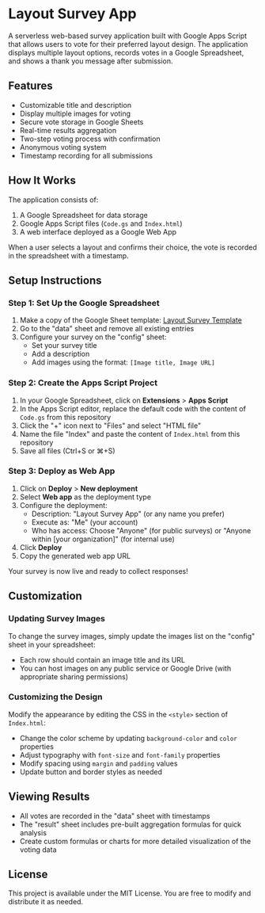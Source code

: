 # Layout Survey App

A serverless web-based survey application built with Google Apps Script that allows users to vote for their preferred layout design. The application displays multiple layout options, records votes in a Google Spreadsheet, and shows a thank you message after submission.

## Features

- Customizable title and description
- Display multiple images for voting
- Secure vote storage in Google Sheets
- Real-time results aggregation
- Two-step voting process with confirmation
- Anonymous voting system
- Timestamp recording for all submissions

## How It Works

The application consists of:
1. A Google Spreadsheet for data storage
2. Google Apps Script files (`Code.gs` and `Index.html`)
3. A web interface deployed as a Google Web App

When a user selects a layout and confirms their choice, the vote is recorded in the spreadsheet with a timestamp.

## Setup Instructions

### Step 1: Set Up the Google Spreadsheet

1. Make a copy of the Google Sheet template:
   [Layout Survey Template](https://docs.google.com/spreadsheets/d/1u-OKV3wOm1TSTV9ZfKsUkPRn4ymQ_zatYBUSOhudWuw/copy)
2. Go to the "data" sheet and remove all existing entries
3. Configure your survey on the "config" sheet:
   - Set your survey title
   - Add a description
   - Add images using the format: `[Image title, Image URL]`

### Step 2: Create the Apps Script Project

1. In your Google Spreadsheet, click on **Extensions** > **Apps Script**
2. In the Apps Script editor, replace the default code with the content of `Code.gs` from this repository
3. Click the "+" icon next to "Files" and select "HTML file"
4. Name the file "Index" and paste the content of `Index.html` from this repository
5. Save all files (Ctrl+S or ⌘+S)

### Step 3: Deploy as Web App

1. Click on **Deploy** > **New deployment**
2. Select **Web app** as the deployment type
3. Configure the deployment:
   - Description: "Layout Survey App" (or any name you prefer)
   - Execute as: "Me" (your account)
   - Who has access: Choose "Anyone" (for public surveys) or "Anyone within [your organization]" (for internal use)
4. Click **Deploy**
5. Copy the generated web app URL

Your survey is now live and ready to collect responses!

## Customization

### Updating Survey Images

To change the survey images, simply update the images list on the "config" sheet in your spreadsheet:
- Each row should contain an image title and its URL
- You can host images on any public service or Google Drive (with appropriate sharing permissions)

### Customizing the Design

Modify the appearance by editing the CSS in the `<style>` section of `Index.html`:

- Change the color scheme by updating `background-color` and `color` properties
- Adjust typography with `font-size` and `font-family` properties
- Modify spacing using `margin` and `padding` values
- Update button and border styles as needed

## Viewing Results

- All votes are recorded in the "data" sheet with timestamps
- The "result" sheet includes pre-built aggregation formulas for quick analysis
- Create custom formulas or charts for more detailed visualization of the voting data

## License

This project is available under the MIT License. You are free to modify and distribute it as needed.